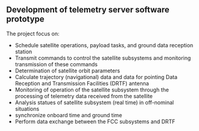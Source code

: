 ## Development of telemetry server software prototype

The project focus on:

* Schedule satellite operations, payload tasks, and ground data reception station
* Transmit commands to control the satellite subsystems and monitoring transmission of these commands
* Determination of satellite orbit parameters 
* Calculate trajectory (navigational) data and data for pointing Data Reception and Transmission Facilities (DRTF) antenna
* Monitoring of operation of the satellite subsystem through the processing of telemetry data received from the satellite
* Analysis statues of satellite subsystem (real time) in off-nominal situations
* synchronize  onboard time and ground time
* Perform data exchange between the FCC subsystems and DRTF
